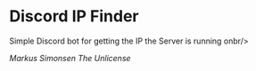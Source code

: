 # Discord IP Finder
Simple Discord bot for getting the IP the Server is running onbr/>

*Markus Simonsen*
*The Unlicense*

